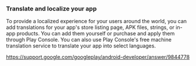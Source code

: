 
### Translate and localize your app

To provide a localized experience for your users around the world, you can add translations for your app's store listing page, APK files, strings, or in-app products. You can add them yourself or purchase and apply them through Play Console. You can also use Play Console's free machine translation service to translate your app into select languages.

https://support.google.com/googleplay/android-developer/answer/9844778
